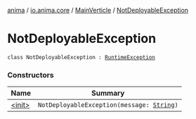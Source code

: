 [anima](../../../index.md) / [io.anima.core](../../index.md) / [MainVerticle](../index.md) / [NotDeployableException](./index.md)

# NotDeployableException

`class NotDeployableException : `[`RuntimeException`](https://docs.oracle.com/javase/6/docs/api/java/lang/RuntimeException.html)

### Constructors

| Name | Summary |
|---|---|
| [&lt;init&gt;](-init-.md) | `NotDeployableException(message: `[`String`](https://kotlinlang.org/api/latest/jvm/stdlib/kotlin/-string/index.html)`)` |
